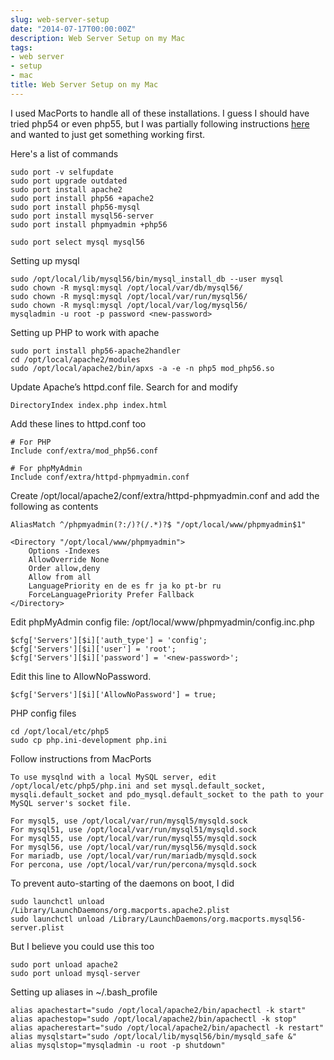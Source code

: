 ```yaml
---
slug: web-server-setup
date: "2014-07-17T00:00:00Z"
description: Web Server Setup on my Mac
tags:
- web server
- setup
- mac
title: Web Server Setup on my Mac
---
```

I used MacPorts to handle all of these installations. I guess I should have tried php54 or even php55, but I was partially following instructions [here](http://dsheiko.com/weblog/my-lovely-mac-os-x-web-development-environment) and wanted to just get something working first.

Here's a list of commands

    sudo port -v selfupdate
    sudo port upgrade outdated
    sudo port install apache2
    sudo port install php56 +apache2
    sudo port install php56-mysql
    sudo port install mysql56-server
    sudo port install phpmyadmin +php56

	sudo port select mysql mysql56

Setting up mysql

	sudo /opt/local/lib/mysql56/bin/mysql_install_db --user mysql
    sudo chown -R mysql:mysql /opt/local/var/db/mysql56/ 
    sudo chown -R mysql:mysql /opt/local/var/run/mysql56/ 
    sudo chown -R mysql:mysql /opt/local/var/log/mysql56/
	mysqladmin -u root -p password <new-password> 

Setting up PHP to work with apache

    sudo port install php56-apache2handler
    cd /opt/local/apache2/modules
    sudo /opt/local/apache2/bin/apxs -a -e -n php5 mod_php56.so

Update Apache’s httpd.conf file. Search for and modify

    DirectoryIndex index.php index.html

Add these lines to httpd.conf too

    # For PHP
    Include conf/extra/mod_php56.conf

	# For phpMyAdmin
	Include conf/extra/httpd-phpmyadmin.conf

Create /opt/local/apache2/conf/extra/httpd-phpmyadmin.conf and add the following as contents

    AliasMatch ^/phpmyadmin(?:/)?(/.*)?$ "/opt/local/www/phpmyadmin$1"
    
    <Directory "/opt/local/www/phpmyadmin">
        Options -Indexes
        AllowOverride None
        Order allow,deny
        Allow from all
        LanguagePriority en de es fr ja ko pt-br ru 
        ForceLanguagePriority Prefer Fallback
    </Directory>

Edit phpMyAdmin config file: /opt/local/www/phpmyadmin/config.inc.php

    $cfg['Servers'][$i]['auth_type'] = 'config';
    $cfg['Servers'][$i]['user'] = 'root';
    $cfg['Servers'][$i]['password'] = '<new-password>';

Edit this line to AllowNoPassword.

    $cfg['Servers'][$i]['AllowNoPassword'] = true;

PHP config files

	cd /opt/local/etc/php5
    sudo cp php.ini-development php.ini

Follow instructions from MacPorts

    To use mysqlnd with a local MySQL server, edit /opt/local/etc/php5/php.ini and set mysql.default_socket,
    mysqli.default_socket and pdo_mysql.default_socket to the path to your MySQL server's socket file.
    
    For mysql5, use /opt/local/var/run/mysql5/mysqld.sock
    For mysql51, use /opt/local/var/run/mysql51/mysqld.sock
    For mysql55, use /opt/local/var/run/mysql55/mysqld.sock
    For mysql56, use /opt/local/var/run/mysql56/mysqld.sock
    For mariadb, use /opt/local/var/run/mariadb/mysqld.sock
    For percona, use /opt/local/var/run/percona/mysqld.sock

To prevent auto-starting of the daemons on boot, I did

    sudo launchctl unload /Library/LaunchDaemons/org.macports.apache2.plist
	sudo launchctl unload /Library/LaunchDaemons/org.macports.mysql56-server.plist

But I believe you could use this too

    sudo port unload apache2
	sudo port unload mysql-server

Setting up aliases in ~/.bash_profile

    alias apachestart="sudo /opt/local/apache2/bin/apachectl -k start"
    alias apachestop="sudo /opt/local/apache2/bin/apachectl -k stop"
    alias apacherestart="sudo /opt/local/apache2/bin/apachectl -k restart"
    alias mysqlstart="sudo /opt/local/lib/mysql56/bin/mysqld_safe &"
    alias mysqlstop="mysqladmin -u root -p shutdown"
